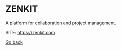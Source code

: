 # ZENKIT
 
 A platform for collaboration and project management.
 
 SITE: https://zenkit.com

 [Go back](https://portable-linux-apps.github.io/apps.html)
